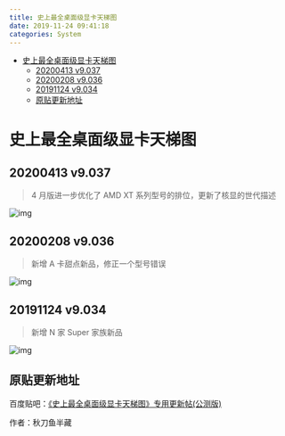 ```yaml
---
title: 史上最全桌面级显卡天梯图
date: 2019-11-24 09:41:18
categories: System
---
```


<!-- more -->

<!-- TOC -->

- [史上最全桌面级显卡天梯图](#史上最全桌面级显卡天梯图)
  - [20200413 v9.037](#20200413-v9037)
  - [20200208 v9.036](#20200208-v9036)
  - [20191124 v9.034](#20191124-v9034)
  - [原贴更新地址](#原贴更新地址)

<!-- /TOC -->

<a id="markdown-史上最全桌面级显卡天梯图" name="史上最全桌面级显卡天梯图"></a>

# 史上最全桌面级显卡天梯图

<a id="markdown-20200413-v9037" name="20200413-v9037"></a>

## 20200413 v9.037

> 4 月版进一步优化了 AMD XT 系列型号的排位，更新了核显的世代描述

![img](http://tiebapic.baidu.com/forum/pic/item/bfe3b2119313b07ec17b646f1bd7912396dd8ca7.jpg)

<a id="markdown-20200208-v9036" name="20200208-v9036"></a>

## 20200208 v9.036

> 新增 A 卡甜点新品，修正一个型号错误

![img](http://tiebapic.baidu.com/forum/pic/item/ad41352ac65c10381f9040bea5119313b17e89f5.jpg)

<a id="markdown-20191124-v9034" name="20191124-v9034"></a>

## 20191124 v9.034

> 新增 N 家 Super 家族新品

![img](http://imgsrc.baidu.com/forum/pic/item/99d551da81cb39db53bbf128df160924ab183062.jpg)

<a id="markdown-原贴更新地址" name="原贴更新地址"></a>

## 原贴更新地址

百度贴吧：[《史上最全桌面级显卡天梯图》专用更新帖(公测版)](https://tieba.baidu.com/p/6133450546)

作者：秋刀鱼半藏
